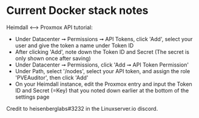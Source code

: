# Current Docker stack notes

Heimdall &#10231; Proxmox API tutorial:
* Under Datacenter &#10142; Permissions &#10142; API Tokens, click 'Add', select your user and give the token a name under Token ID
* After clicking 'Add', note down the Token ID and Secret (The secret is only shown once after saving)
* Under Datacenter &#10142; Permissions, click 'Add &#10142; API Token Permission'
* Under Path, select '/nodes', select your API token, and assign the role 'PVEAuditor', then click 'Add'
* On your Heimdall instance, edit the Proxmox entry and input the Token ID and Secret (=Key) that you noted down earlier at the bottom of the settings page

Credit to heisenberglabs#3232 in the Linuxserver.io discord.
